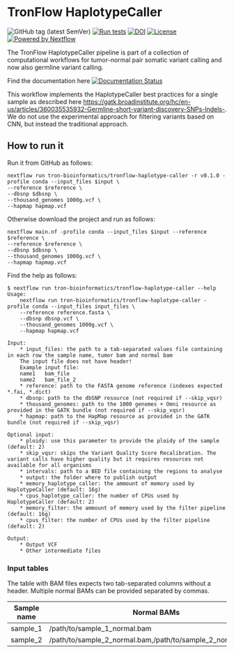 # TronFlow HaplotypeCaller

![GitHub tag (latest SemVer)](https://img.shields.io/github/v/release/tron-bioinformatics/tronflow-haplotype-caller?sort=semver)
[![Run tests](https://github.com/TRON-Bioinformatics/tronflow-haplotype-caller/actions/workflows/automated_tests.yml/badge.svg?branch=master)](https://github.com/TRON-Bioinformatics/tronflow-haplotype-caller/actions/workflows/automated_tests.yml)
[![DOI](https://zenodo.org/badge/437462852.svg)](https://zenodo.org/badge/latestdoi/437462852)
[![License](https://img.shields.io/badge/license-MIT-green)](https://opensource.org/licenses/MIT)
[![Powered by Nextflow](https://img.shields.io/badge/powered%20by-Nextflow-orange.svg?style=flat&colorA=E1523D&colorB=007D8A)](https://www.nextflow.io/)

The TronFlow HaplotypeCaller pipeline is part of a collection of computational workflows for tumor-normal pair
somatic variant calling and now also germline variant calling.

Find the documentation here [![Documentation Status](https://readthedocs.org/projects/tronflow-docs/badge/?version=latest)](https://tronflow-docs.readthedocs.io/en/latest/?badge=latest)


This workflow implements the HaplotypeCaller best practices for a single sample as described here 
https://gatk.broadinstitute.org/hc/en-us/articles/360035535932-Germline-short-variant-discovery-SNPs-Indels-. 
We do not use the experimental approach for filtering variants based on CNN, but instead the traditional approach.


## How to run it

Run it from GitHub as follows:
```
nextflow run tron-bioinformatics/tronflow-haplotype-caller -r v0.1.0 -profile conda --input_files $input \
--reference $reference \
--dbsnp $dbsnp \
--thousand_genomes 1000g.vcf \
--hapmap hapmap.vcf
```

Otherwise download the project and run as follows:
```
nextflow main.nf -profile conda --input_files $input --reference $reference \
--reference $reference \
--dbsnp $dbsnp \
--thousand_genomes 1000g.vcf \
--hapmap hapmap.vcf
```

Find the help as follows:
```
$ nextflow run tron-bioinformatics/tronflow-haplotype-caller --help
Usage:
    nextflow run tron-bioinformatics/tronflow-haplotype-caller -profile conda --input_files input_files \
    --reference reference.fasta \
    --dbsnp dbsnp.vcf \
    --thousand_genomes 1000g.vcf \
    --hapmap hapmap.vcf

Input:
    * input_files: the path to a tab-separated values file containing in each row the sample name, tumor bam and normal bam
    The input file does not have header!
    Example input file:
    name1	bam_file
    name2	bam_file_2
    * reference: path to the FASTA genome reference (indexes expected *.fai, *.dict)
    * dbsnp: path to the dbSNP resource (not required if --skip_vqsr)
    * thousand_genomes: path to the 1000 genomes + Omni resource as provided in the GATK bundle (not required if --skip_vqsr)
    * hapmap: path to the HapMap resource as provided in the GATK bundle (not required if --skip_vqsr)

Optional input:
    * ploidy: use this parameter to provide the ploidy of the sample (default: 2)
    * skip_vqsr: skips the Variant Quality Score Recalibration. The variant calls have higher quality but it requires resources not available for all organisms
    * intervals: path to a BED file containing the regions to analyse
    * output: the folder where to publish output
    * memory_haplotype_caller: the ammount of memory used by HaplotypeCaller (default: 16g)
    * cpus_haplotype_caller: the number of CPUs used by HaplotypeCaller (default: 2)
    * memory_filter: the ammount of memory used by the filter pipeline (default: 16g)
    * cpus_filter: the number of CPUs used by the filter pipeline (default: 2)

Output:
    * Output VCF
    * Other intermediate files
```

### Input tables

The table with BAM files expects two tab-separated columns without a header.
Multiple normal BAMs can be provided separated by commas.

| Sample name          |  Normal BAMs                  |
|----------------------|---------------------------------|
| sample_1             | /path/to/sample_1_normal.bam   |
| sample_2             | /path/to/sample_2_normal.bam,/path/to/sample_2_normal_2.bam   |
